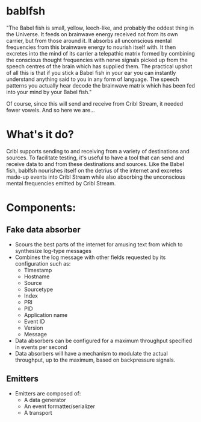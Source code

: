 # bablfsh

"The Babel fish is small, yellow, leech-like, and probably the oddest thing in the Universe. It feeds on
brainwave energy received not from its own carrier, but from those around it. It absorbs all unconscious
mental frequencies from this brainwave energy to nourish itself with. It then excretes into the mind of its
carrier a telepathic matrix formed by combining the conscious thought frequencies with nerve signals picked
up from the speech centres of the brain which has supplied them. The practical upshot of all this is that
if you stick a Babel fish in your ear you can instantly understand anything said to you in any form of
language. The speech patterns you actually hear decode the brainwave matrix which has been fed into your
mind by your Babel fish."

Of course, since this will send and receive from Cribl Stream, it needed fewer vowels. And so here we are...

# What's it do?

Cribl supports sending to and receiving from a variety of destinations and sources. To facilitate testing,
it's useful to have a tool that can send and receive data to and from these destinations and sources. Like
the Babel fish, bablfsh nourishes itself on the detrius of the internet and excretes made-up events into
Cribl Stream while also absorbing the unconscious mental frequencies emitted by Cribl Stream.

# Components:

## Fake data absorber

- Scours the best parts of the internet for amusing text from which to synthesize log-type messages
- Combines the log message with other fields requested by its configuration such as:
  - Timestamp
  - Hostname
  - Source
  - Sourcetype
  - Index
  - PRI
  - PID
  - Application name
  - Event ID
  - Version
  - Message
- Data absorbers can be configured for a maximum throughput specified in events per second
- Data absorbers will have a mechanism to modulate the actual throughput, up to the maximum,
  based on backpressure signals.

## Emitters

- Emitters are composed of:
  - A data generator
  - An event formatter/serializer
  - A transport
